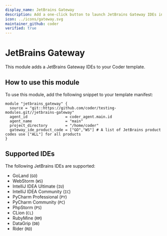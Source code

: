 ```yaml
---
display_name: JetBrains Gateway
description: Add a one-click button to launch JetBrains Gateway IDEs in the dashboard.
icon: ../icons/gateway.svg
maintainer_github: coder
verified: true
---
```

# JetBrains Gateway

This module adds a JetBrains Gateway IDEs to your Coder template.

## How to use this module

To use this module, add the following snippet to your template manifest:

```hcl
module "jetbrains_gateway" {
  source = "git::https://github.com/coder/testing-modules.git//jetbrains-gateway"
  agent_id                 = coder_agent.main.id
  agent_name               = "main"
  project_directory        = "/home/coder"
  gateway_ide_product_code = ["GO","WS"] # A list of JetBrains product codes use ["ALL"] for all products
}
```

## Supported IDEs

The following JetBrains IDEs are supported:

- GoLand (`GO`)
- WebStorm (`WS`)
- IntelliJ IDEA Ultimate (`IU`)
- IntelliJ IDEA Community (`IC`)
- PyCharm Professional (`PY`)
- PyCharm Community (`PC`)
- PhpStorm (`PS`)
- CLion (`CL`)
- RubyMine (`RM`)
- DataGrip (`DB`)
- Rider (`RD`)
